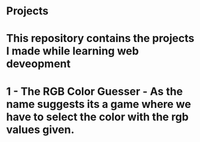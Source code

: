 # Projects
# This repository contains the projects I made while learning web deveopment
# 1 - The RGB Color Guesser - As the name suggests its a game where we have to select the color with the rgb values given.
